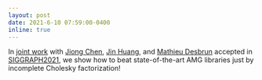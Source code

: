 ```yaml
---
layout: post
date: 2021-6-10 07:59:00-0400
inline: true
---
```


In [joint work](http://www.geometry.caltech.edu/pubs/CSHD21.pdf) with [Jiong Chen](https://jiong.netlify.app/), [Jin Huang](http://www.cad.zju.edu.cn/home/hj/index.xml), and [Mathieu Desbrun](http://users.cms.caltech.edu/~mathieu/) accepted in [SIGGRAPH2021](https://s2021.siggraph.org/), we show how to beat state-of-the-art AMG libraries just by incomplete Cholesky factorization!